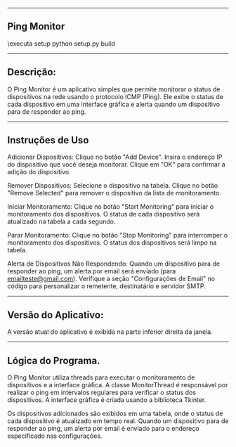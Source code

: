 ----------------------
Ping Monitor 
----------------------
\\executa setup
python setup.py build


----------------------
Descrição:
----------------------
O Ping Monitor é um aplicativo simples que permite 
monitorar o status de dispositivos na rede usando o protocolo ICMP (Ping).
Ele exibe o status de cada dispositivo em uma interface gráfica e 
alerta quando um dispositivo para de responder ao ping.


----------------------
Instruções de Uso
----------------------
Adicionar Dispositivos:
Clique no botão "Add Device".
Insira o endereço IP do dispositivo que você deseja monitorar.
Clique em "OK" para confirmar a adição do dispositivo.

Remover Dispositivos:
Selecione o dispositivo na tabela.
Clique no botão "Remove Selected" para remover o dispositivo da lista de monitoramento.

Iniciar Monitoramento:
Clique no botão "Start Monitoring" para iniciar o monitoramento dos dispositivos.
O status de cada dispositivo será atualizado na tabela a cada segundo.

Parar Monitoramento:
Clique no botão "Stop Monitoring" para interromper o monitoramento dos dispositivos.
O status dos dispositivos será limpo na tabela.

Alerta de Dispositivos Não Respondendo:
Quando um dispositivo para de responder ao ping, um alerta por email será enviado 
(para emailteste@gmail.com). Verifique a seção "Configurações de Email" no 
código para personalizar o remetente, destinatário e servidor SMTP.


----------------------
Versão do Aplicativo:
----------------------
A versão atual do aplicativo é exibida na parte inferior direita da janela.


----------------------
Lógica do Programa.
----------------------
O Ping Monitor utiliza threads para executar o monitoramento de dispositivos e a 
interface gráfica. A classe MonitorThread é responsável por realizar o ping em intervalos 
regulares para verificar o status dos dispositivos. A interface gráfica é criada usando a 
biblioteca Tkinter.

Os dispositivos adicionados são exibidos em uma tabela, onde o status de 
cada dispositivo é atualizado em tempo real. Quando um dispositivo para de
responder ao ping, um alerta por email é enviado para o endereço especificado 
nas configurações.
